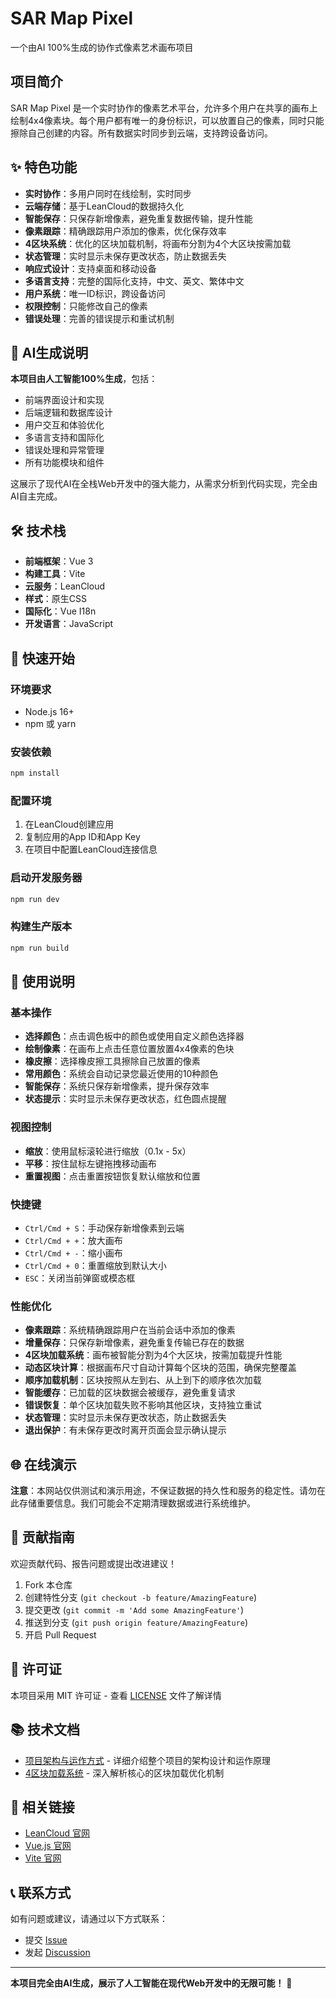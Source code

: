 # SAR Map Pixel

一个由AI 100%生成的协作式像素艺术画布项目

## 项目简介

SAR Map Pixel 是一个实时协作的像素艺术平台，允许多个用户在共享的画布上绘制4x4像素块。每个用户都有唯一的身份标识，可以放置自己的像素，同时只能擦除自己创建的内容。所有数据实时同步到云端，支持跨设备访问。

## ✨ 特色功能

- **实时协作**：多用户同时在线绘制，实时同步
- **云端存储**：基于LeanCloud的数据持久化
- **智能保存**：只保存新增像素，避免重复数据传输，提升性能
- **像素跟踪**：精确跟踪用户添加的像素，优化保存效率
- **4区块系统**：优化的区块加载机制，将画布分割为4个大区块按需加载
- **状态管理**：实时显示未保存更改状态，防止数据丢失
- **响应式设计**：支持桌面和移动设备
- **多语言支持**：完整的国际化支持，中文、英文、繁体中文
- **用户系统**：唯一ID标识，跨设备访问
- **权限控制**：只能修改自己的像素
- **错误处理**：完善的错误提示和重试机制

## 🤖 AI生成说明

**本项目由人工智能100%生成**，包括：
- 前端界面设计和实现
- 后端逻辑和数据库设计
- 用户交互和体验优化
- 多语言支持和国际化
- 错误处理和异常管理
- 所有功能模块和组件

这展示了现代AI在全栈Web开发中的强大能力，从需求分析到代码实现，完全由AI自主完成。

## 🛠️ 技术栈

- **前端框架**：Vue 3
- **构建工具**：Vite
- **云服务**：LeanCloud
- **样式**：原生CSS
- **国际化**：Vue I18n
- **开发语言**：JavaScript

## 🚀 快速开始

### 环境要求

- Node.js 16+
- npm 或 yarn

### 安装依赖

```bash
npm install
```

### 配置环境

1. 在LeanCloud创建应用
2. 复制应用的App ID和App Key
3. 在项目中配置LeanCloud连接信息

### 启动开发服务器

```bash
npm run dev
```

### 构建生产版本

```bash
npm run build
```

## 📖 使用说明

### 基本操作

- **选择颜色**：点击调色板中的颜色或使用自定义颜色选择器
- **绘制像素**：在画布上点击任意位置放置4x4像素的色块
- **橡皮擦**：选择橡皮擦工具擦除自己放置的像素
- **常用颜色**：系统会自动记录您最近使用的10种颜色
- **智能保存**：系统只保存新增像素，提升保存效率
- **状态提示**：实时显示未保存更改状态，红色圆点提醒

### 视图控制

- **缩放**：使用鼠标滚轮进行缩放（0.1x - 5x）
- **平移**：按住鼠标左键拖拽移动画布
- **重置视图**：点击重置按钮恢复默认缩放和位置

### 快捷键

- `Ctrl/Cmd + S`：手动保存新增像素到云端
- `Ctrl/Cmd + +`：放大画布
- `Ctrl/Cmd + -`：缩小画布
- `Ctrl/Cmd + 0`：重置缩放到默认大小
- `ESC`：关闭当前弹窗或模态框

### 性能优化

- **像素跟踪**：系统精确跟踪用户在当前会话中添加的像素
- **增量保存**：只保存新增像素，避免重复传输已存在的数据
- **4区块加载系统**：画布被智能分割为4个大区块，按需加载提升性能
- **动态区块计算**：根据画布尺寸自动计算每个区块的范围，确保完整覆盖
- **顺序加载机制**：区块按照从左到右、从上到下的顺序依次加载
- **智能缓存**：已加载的区块数据会被缓存，避免重复请求
- **错误恢复**：单个区块加载失败不影响其他区块，支持独立重试
- **状态管理**：实时显示未保存更改状态，防止数据丢失
- **退出保护**：有未保存更改时离开页面会显示确认提示

## 🌐 在线演示

**注意**：本网站仅供测试和演示用途，不保证数据的持久性和服务的稳定性。请勿在此存储重要信息。我们可能会不定期清理数据或进行系统维护。

## 🤝 贡献指南

欢迎贡献代码、报告问题或提出改进建议！

1. Fork 本仓库
2. 创建特性分支 (`git checkout -b feature/AmazingFeature`)
3. 提交更改 (`git commit -m 'Add some AmazingFeature'`)
4. 推送到分支 (`git push origin feature/AmazingFeature`)
5. 开启 Pull Request

## 📝 许可证

本项目采用 MIT 许可证 - 查看 [LICENSE](LICENSE) 文件了解详情

## 📚 技术文档

- [项目架构与运作方式](./docs/project-architecture.md) - 详细介绍整个项目的架构设计和运作原理
- [4区块加载系统](./docs/4-chunk-system.md) - 深入解析核心的区块加载优化机制

## 🔗 相关链接

- [LeanCloud 官网](https://leancloud.cn/)
- [Vue.js 官网](https://vuejs.org/)
- [Vite 官网](https://vitejs.dev/)

## 📞 联系方式

如有问题或建议，请通过以下方式联系：

- 提交 [Issue](https://github.com/LoXidEv/SARMapPixel/issues)
- 发起 [Discussion](https://github.com/LoXidEv/SARMapPixel/discussions)

---

**本项目完全由AI生成，展示了人工智能在现代Web开发中的无限可能！** 🚀

